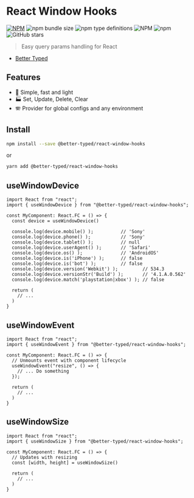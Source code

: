# React Window Hooks

[![NPM](https://img.shields.io/npm/v/@better-typed/react-window-hooks.svg)](https://www.npmjs.com/package/@better-typed/react-window-hooks)
![npm bundle size](https://img.shields.io/bundlephobia/minzip/@better-typed/react-window-hooks)
![npm type definitions](https://img.shields.io/npm/types/@better-typed/react-window-hooks)
![NPM](https://img.shields.io/npm/l/@better-typed/react-window-hooks)
![npm](https://img.shields.io/npm/dm/@better-typed/react-window-hooks)
![GitHub stars](https://img.shields.io/github/stars/BetterTyped/react-window-hooks?style=social)

> Easy query params handling for React

- [Better Typed](https://github.com/BetterTyped)

## Features

- :rocket: Simple, fast and light
- :factory: Set, Update, Delete, Clear
- 🪗 Provider for global configs and any environment

## Install

```bash
npm install --save @better-typed/react-window-hooks
```

or

```bash
yarn add @better-typed/react-window-hooks
```

## useWindowDevice

```tsx
import React from "react";
import { useWindowDevice } from "@better-typed/react-window-hooks";

const MyComponent: React.FC = () => {
  const device = useWindowDevice()

  console.log(device.mobile() );          // 'Sony'
  console.log(device.phone() );           // 'Sony'
  console.log(device.tablet() );          // null
  console.log(device.userAgent() );       // 'Safari'
  console.log(device.os() );              // 'AndroidOS'
  console.log(device.is('iPhone') );      // false
  console.log(device.is('bot') );         // false
  console.log(device.version('Webkit') );         // 534.3
  console.log(device.versionStr('Build') );       // '4.1.A.0.562'
  console.log(device.match('playstation|xbox') ); // false

  return (
    // ...
  )
}

```

## useWindowEvent

```tsx
import React from "react";
import { useWindowEvent } from "@better-typed/react-window-hooks";

const MyComponent: React.FC = () => {
  // Unmounts event with component lifecycle
  useWindowEvent("resize", () => {
    // ... Do something
  });

  return (
    // ...
  )
}

```

## useWindowSize

```tsx
import React from "react";
import { useWindowSize } from "@better-typed/react-window-hooks";

const MyComponent: React.FC = () => {
  // Updates with resizing
  const [width, height] = useWindowSize()

  return (
    // ...
  )
}

```
